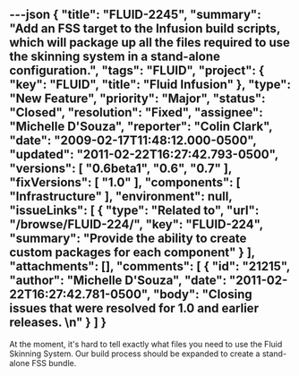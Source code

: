 ---json
{
  "title": "FLUID-2245",
  "summary": "Add an FSS target to the Infusion build scripts, which will package up all the files required to use the skinning system in a stand-alone configuration.",
  "tags": "FLUID",
  "project": {
    "key": "FLUID",
    "title": "Fluid Infusion"
  },
  "type": "New Feature",
  "priority": "Major",
  "status": "Closed",
  "resolution": "Fixed",
  "assignee": "Michelle D'Souza",
  "reporter": "Colin Clark",
  "date": "2009-02-17T11:48:12.000-0500",
  "updated": "2011-02-22T16:27:42.793-0500",
  "versions": [
    "0.6beta1",
    "0.6",
    "0.7"
  ],
  "fixVersions": [
    "1.0"
  ],
  "components": [
    "Infrastructure"
  ],
  "environment": null,
  "issueLinks": [
    {
      "type": "Related to",
      "url": "/browse/FLUID-224/",
      "key": "FLUID-224",
      "summary": "Provide the ability to create custom packages for each component"
    }
  ],
  "attachments": [],
  "comments": [
    {
      "id": "21215",
      "author": "Michelle D'Souza",
      "date": "2011-02-22T16:27:42.781-0500",
      "body": "Closing issues that were resolved for 1.0 and earlier releases.&#x20;\n"
    }
  ]
}
---
At the moment, it's hard to tell exactly what files you need to use the Fluid Skinning System. Our build process should be expanded to create a stand-alone FSS bundle.

        